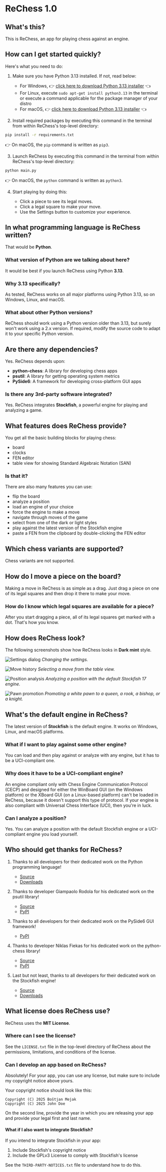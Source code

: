 # ReChess 1.0

## What's this?

This is ReChess, an app for playing chess against an engine.

## How can I get started quickly?

Here's what you need to do:

1. Make sure you have Python 3.13 installed. If not, read below:

    - For Windows, :point_right: [click here to download Python 3.13 installer](https://www.python.org/ftp/python/3.13.1/python-3.13.1-amd64.exe) :point_left:
    - For Linux, execute `sudo apt-get install python3.13` in the
      terminal or execute a command applicable for the package manager
      of your distro
    - For macOS, :point_right: [click here to download Python 3.13 installer](https://www.python.org/ftp/python/3.13.1/python-3.13.1-macos11.pkg) :point_left:

2. Install required packages by executing this command in the terminal
   from within ReChess's top-level directory:

```bash
pip install -r requirements.txt
```

:point_right: On macOS, the `pip` command is written as `pip3`.

3. Launch ReChess by executing this command in the terminal from within
   ReChess's top-level directory:

```bash
python main.py
```

:point_right: On macOS, the `python` command is written as `python3`.

4. Start playing by doing this:

    - Click a piece to see its legal moves.
    - Click a legal square to make your move.
    - Use the Settings button to customize your experience.

## In what programming language is ReChess written?

That would be **Python**.

### What version of Python are we talking about here?

It would be best if you launch ReChess using Python **3.13**.

### Why 3.13 specifically?

As tested, ReChess works on all major platforms using Python 3.13, so on
Windows, Linux, and macOS.

### What about other Python versions?

ReChess should work using a Python version older than 3.13, but surely
won't work using a 2.x version. If required, modify the source code to
adapt it to your specific Python version.

## Are there any dependencies?

Yes. ReChess depends upon:

- **python-chess**: A library for developing chess apps
- **psutil**: A library for getting operating system metrics
- **PySide6**: A framework for developing cross-platform GUI apps

### Is there any 3rd-party software integrated?

Yes. ReChess integrates **Stockfish**, a powerful engine for playing and
analyzing a game.

## What features does ReChess provide?

You get all the basic building blocks for playing chess:

- board
- clocks
- FEN editor
- table view for showing Standard Algebraic Notation (SAN)

### Is that it?

There are also many features you can use:

- flip the board
- analyze a position
- load an engine of your choice
- force the engine to make a move
- navigate through moves of the game
- select from one of the dark or light styles
- play against the latest version of the Stockfish engine
- paste a FEN from the clipboard by double-clicking the FEN editor

## Which chess variants are supported?

Chess variants are not supported.

## How do I move a piece on the board?

Making a move in ReChess is as simple as a drag. Just drag a piece on
one of its legal squares and then drop it there to make your move.

### How do I know which legal squares are available for a piece?

After you start dragging a piece, all of its legal squares get marked
with a dot. That's how you know.

## How does ReChess look?

The following screenshots show how ReChess looks in **Dark mint** style.

![Settings dialog](https://github.com/user-attachments/assets/10b397b0-d855-47c7-b148-5a900c4feb29 "Settings dialog")
*Changing the settings.*

![Move history](https://github.com/user-attachments/assets/3226951e-ce18-4638-9e9d-070833ab8454 "Move history")
*Selecting a move from the table view.*

![Position analysis](https://github.com/user-attachments/assets/a7d3137a-fe5c-404a-bc3d-f0dbe76259be "Position analysis")
*Analyzing a position with the default Stockfish 17 engine.*

![Pawn promotion](https://github.com/user-attachments/assets/9c922ee8-2633-49ca-9f04-7ec2c1ebcb14 "Pawn promotion")
*Promoting a white pawn to a queen, a rook, a bishop, or a knight.*

## What's the default engine in ReChess?

The latest version of **Stockfish** is the default engine. It works on
Windows, Linux, and macOS platforms.

### What if I want to play against some other engine?

You can load and then play against or analyze with any engine, but it
has to be a UCI-compliant one.

### Why does it have to be a UCI-compliant engine?

An engine compliant only with Chess Engine Communication Protocol (CECP)
and designed for either the WinBoard GUI (on the Windows platform) or
the XBoard GUI (on a Linux-based platform) can't be loaded in ReChess,
because it doesn't support this type of protocol. If your engine is also
compliant with Universal Chess Interface (UCI), then you're in luck.

### Can I analyze a position?

Yes. You can analyze a position with the default Stockfish engine or a
UCI-compliant engine you load yourself.

## Who should get thanks for ReChess?

1. Thanks to all developers for their dedicated work on the Python
   programming language!

    - [Source](https://github.com/python/cpython)
    - [Downloads](https://www.python.org/downloads)

2. Thanks to developer Giampaolo Rodola for his dedicated work on the
   psutil library!

    - [Source](https://github.com/giampaolo/psutil)
    - [PyPI](https://pypi.org/project/psutil)

3. Thanks to all developers for their dedicated work on the PySide6 GUI
   framework!

    - [PyPI](https://pypi.org/project/PySide6)

4. Thanks to developer Niklas Fiekas for his dedicated work on the
   python-chess library!

    - [Source](https://github.com/niklasf/python-chess)
    - [PyPI](https://pypi.org/project/chess)

5. Last but not least, thanks to all developers for their dedicated work
   on the Stockfish engine!

    - [Source](https://github.com/official-stockfish/Stockfish)
    - [Downloads](https://stockfishchess.org/download)

## What license does ReChess use?

ReChess uses the **MIT License**.

### Where can I see the license?

See the `LICENSE.txt` file in the top-level directory of ReChess about
the permissions, limitations, and conditions of the license.

### Can I develop an app based on ReChess?

Absolutely! For your app, you can use any license, but make sure to
include my copyright notice above yours.

Your copyright notice should look like this:

```
Copyright (C) 2025 Boštjan Mejak
Copyright (C) 2025 John Doe
```

On the second line, provide the year in which you are releasing your app
and provide your legal first and last name.

#### What if I also want to integrate Stockfish?

If you intend to integrate Stockfish in your app:

1. Include Stockfish's copyright notice
2. Include the GPLv3 License to comply with Stockfish's license

See the `THIRD-PARTY-NOTICES.txt` file to understand how to do this.

